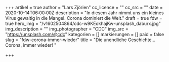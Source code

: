 +++
artikel = true
author = "Lars Zjörien"
cc_licence = ""
cc_src = ""
date = 2020-10-14T06:00:00Z
description = "In diesem Jahr nimmt uns ein kleines Virus gewaltig in die Mangel. Corona dominiert die Welt."
draft = true
fdw = true
hero_img = "/v1602504864/cdc-w9KEokhajKw-unsplash_daburx.jpg"
img_description = ""
img_photographer = "CDC"
img_src = "https://unsplash.com/@cdc"
kategorien = []
markierungen = []
paid = false
slug = "fdw-corona-immer-wieder"
title = "Die unendliche Geschichte… Corona, immer wieder! "

+++
